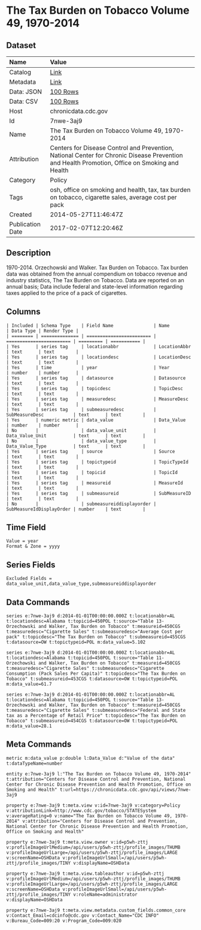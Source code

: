 # The Tax Burden on Tobacco Volume 49, 1970-2014

## Dataset

| Name | Value |
| :--- | :---- |
| Catalog | [Link](https://catalog.data.gov/dataset/the-tax-burden-on-tobacco-volume-49-1970-2014) |
| Metadata | [Link](https://chronicdata.cdc.gov/api/views/7nwe-3aj9) |
| Data: JSON | [100 Rows](https://chronicdata.cdc.gov/api/views/7nwe-3aj9/rows.json?max_rows=100) |
| Data: CSV | [100 Rows](https://chronicdata.cdc.gov/api/views/7nwe-3aj9/rows.csv?max_rows=100) |
| Host | chronicdata.cdc.gov |
| Id | 7nwe-3aj9 |
| Name | The Tax Burden on Tobacco Volume 49, 1970-2014 |
| Attribution | Centers for Disease Control and Prevention, National Center for Chronic Disease Prevention and Health Promotion, Office on Smoking and Health |
| Category | Policy |
| Tags | osh, office on smoking and health, tax, tax burden on tobacco, cigarette sales, average cost per pack |
| Created | 2014-05-27T11:46:47Z |
| Publication Date | 2017-02-07T12:20:46Z |

## Description

1970-2014. Orzechowski and Walker. Tax Burden on Tobacco. Tax burden data was obtained from the annual compendium on tobacco revenue and industry statistics, The Tax Burden on Tobacco. Data are reported on an annual basis; Data include federal and state-level information regarding taxes applied to the price of a pack of cigarettes.

## Columns

```ls
| Included | Schema Type    | Field Name               | Name                     | Data Type | Render Type |
| ======== | ============== | ======================== | ======================== | ========= | =========== |
| Yes      | series tag     | locationabbr             | LocationAbbr             | text      | text        |
| Yes      | series tag     | locationdesc             | LocationDesc             | text      | text        |
| Yes      | time           | year                     | Year                     | number    | number      |
| Yes      | series tag     | datasource               | Datasource               | text      | text        |
| Yes      | series tag     | topicdesc                | TopicDesc                | text      | text        |
| Yes      | series tag     | measuredesc              | MeasureDesc              | text      | text        |
| Yes      | series tag     | submeasuredesc           | SubMeasureDesc           | text      | text        |
| Yes      | numeric metric | data_value               | Data_Value               | number    | number      |
| No       |                | data_value_unit          | Data_Value_Unit          | text      | text        |
| No       |                | data_value_type          | Data_Value_Type          | text      | text        |
| Yes      | series tag     | source                   | Source                   | text      | text        |
| Yes      | series tag     | topictypeid              | TopicTypeId              | text      | text        |
| Yes      | series tag     | topicid                  | TopicId                  | text      | text        |
| Yes      | series tag     | measureid                | MeasureId                | text      | text        |
| Yes      | series tag     | submeasureid             | SubMeasureID             | text      | text        |
| No       |                | submeasureiddisplayorder | SubMeasureIdDisplayOrder | number    | text        |
```

## Time Field

```ls
Value = year
Format & Zone = yyyy
```

## Series Fields

```ls
Excluded Fields = data_value_unit,data_value_type,submeasureiddisplayorder
```

## Data Commands

```ls
series e:7nwe-3aj9 d:2014-01-01T00:00:00.000Z t:locationabbr=AL t:locationdesc=Alabama t:topicid=450POL t:source="Table 13- Orzechowski and Walker, Tax Burden on Tobacco" t:measureid=450CGS t:measuredesc="Cigarette Sales" t:submeasuredesc="Average Cost per pack" t:topicdesc="The Tax Burden on Tobacco" t:submeasureid=455CGS t:datasource=OW t:topictypeid=POL m:data_value=5.102

series e:7nwe-3aj9 d:2014-01-01T00:00:00.000Z t:locationabbr=AL t:locationdesc=Alabama t:topicid=450POL t:source="Table 11- Orzechowski and Walker, Tax Burden on Tobacco" t:measureid=450CGS t:measuredesc="Cigarette Sales" t:submeasuredesc="Cigarette Consumption (Pack Sales Per Capita)" t:topicdesc="The Tax Burden on Tobacco" t:submeasureid=453CGS t:datasource=OW t:topictypeid=POL m:data_value=61.7

series e:7nwe-3aj9 d:2014-01-01T00:00:00.000Z t:locationabbr=AL t:locationdesc=Alabama t:topicid=450POL t:source="Table 13- Orzechowski and Walker, Tax Burden on Tobacco" t:measureid=450CGS t:measuredesc="Cigarette Sales" t:submeasuredesc="Federal and State tax as a Percentage of Retail Price" t:topicdesc="The Tax Burden on Tobacco" t:submeasureid=454CGS t:datasource=OW t:topictypeid=POL m:data_value=28.1
```

## Meta Commands

```ls
metric m:data_value p:double l:Data_Value d:"Value of the data" t:dataTypeName=number

entity e:7nwe-3aj9 l:"The Tax Burden on Tobacco Volume 49, 1970-2014" t:attribution="Centers for Disease Control and Prevention, National Center for Chronic Disease Prevention and Health Promotion, Office on Smoking and Health" t:url=https://chronicdata.cdc.gov/api/views/7nwe-3aj9

property e:7nwe-3aj9 t:meta.view v:id=7nwe-3aj9 v:category=Policy v:attributionLink=http://www.cdc.gov/tobacco/STATESystem v:averageRating=0 v:name="The Tax Burden on Tobacco Volume 49, 1970-2014" v:attribution="Centers for Disease Control and Prevention, National Center for Chronic Disease Prevention and Health Promotion, Office on Smoking and Health"

property e:7nwe-3aj9 t:meta.view.owner v:id=p5wh-zttj v:profileImageUrlMedium=/api/users/p5wh-zttj/profile_images/THUMB v:profileImageUrlLarge=/api/users/p5wh-zttj/profile_images/LARGE v:screenName=OSHData v:profileImageUrlSmall=/api/users/p5wh-zttj/profile_images/TINY v:displayName=OSHData

property e:7nwe-3aj9 t:meta.view.tableauthor v:id=p5wh-zttj v:profileImageUrlMedium=/api/users/p5wh-zttj/profile_images/THUMB v:profileImageUrlLarge=/api/users/p5wh-zttj/profile_images/LARGE v:screenName=OSHData v:profileImageUrlSmall=/api/users/p5wh-zttj/profile_images/TINY v:roleName=administrator v:displayName=OSHData

property e:7nwe-3aj9 t:meta.view.metadata.custom_fields.common_core v:Contact_Email=cdcinfo@cdc.gov v:Contact_Name="CDC INFO" v:Bureau_Code=009:20 v:Program_Code=009:020
```